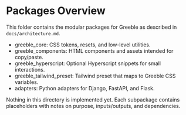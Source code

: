 # Packages Overview

This folder contains the modular packages for Greeble as described in `docs/architecture.md`.

- greeble_core: CSS tokens, resets, and low-level utilities.
- greeble_components: HTML components and assets intended for copy/paste.
- greeble_hyperscript: Optional Hyperscript snippets for small interactions.
- greeble_tailwind_preset: Tailwind preset that maps to Greeble CSS variables.
- adapters: Python adapters for Django, FastAPI, and Flask.

Nothing in this directory is implemented yet. Each subpackage contains placeholders with notes on purpose, inputs/outputs, and dependencies.

